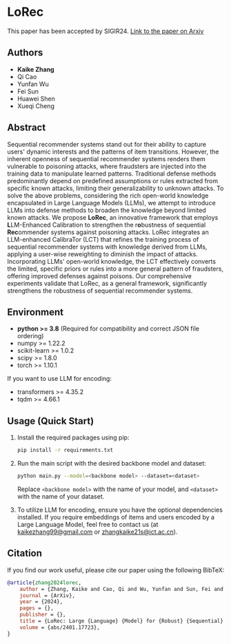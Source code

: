 # LoRec
This paper has been accepted by SIGIR24. [Link to the paper on Arxiv](https://arxiv.org/pdf/2401.17723)

## Authors
- **Kaike Zhang**
- Qi Cao
- Yunfan Wu
- Fei Sun
- Huawei Shen
- Xueqi Cheng

## Abstract
Sequential recommender systems stand out for their ability to capture users' dynamic interests and the patterns of item transitions. However, the inherent openness of sequential recommender systems renders them vulnerable to poisoning attacks, where fraudsters are injected into the training data to manipulate learned patterns. Traditional defense methods predominantly depend on predefined assumptions or rules extracted from specific known attacks, limiting their generalizability to unknown attacks. To solve the above problems, considering the rich open-world knowledge encapsulated in Large Language Models (LLMs), we attempt to introduce LLMs into defense methods to broaden the knowledge beyond limited known attacks. We propose **LoRec**, an innovative framework that employs **L**LM-Enhanced Calibration to strengthen the r**o**bustness of sequential **Rec**ommender systems against poisoning attacks. LoRec integrates an LLM-enhanced CalibraTor (LCT) that refines the training process of sequential recommender systems with knowledge derived from LLMs, applying a user-wise reweighting to diminish the impact of attacks. Incorporating LLMs' open-world knowledge, the LCT effectively converts the limited, specific priors or rules into a more general pattern of fraudsters, offering improved defenses against poisons. Our comprehensive experiments validate that LoRec, as a general framework, significantly strengthens the robustness of sequential recommender systems. 

## Environment
- **python >= 3.8** (Required for compatibility and correct JSON file ordering)
- numpy >= 1.22.2
- scikit-learn >= 1.0.2
- scipy >= 1.8.0
- torch >= 1.10.1

If you want to use LLM for encoding:
- transformers >= 4.35.2
- tqdm  >= 4.66.1


## Usage (Quick Start)
1. Install the required packages using pip:

    ```bash
    pip install -r requirements.txt
    ```

2. Run the main script with the desired backbone model and dataset:

    ```bash
    python main.py --model=<backbone model> --dataset=<dataset>
    ```

   Replace `<backbone model>` with the name of your model, and `<dataset>` with the name of your dataset.

3. To utilize LLM for encoding, ensure you have the optional dependencies installed. If you require embeddings of items and users encoded by a Large Language Model, feel free to contact us (at kaikezhang99@gmail.com or zhangkaike21s@ict.ac.cn).


## Citation
If you find our work useful, please cite our paper using the following BibTeX:

```bibtex
@article{zhang2024lorec,
	author = {Zhang, Kaike and Cao, Qi and Wu, Yunfan and Sun, Fei and Shen, Huawei and Cheng, Xueqi},
	journal = {ArXiv},
	year = {2024},
	pages = {},
	publisher = {},
	title = {LoRec: Large {Language} {Model} for {Robust} {Sequential} {Recommendation} against {Poisoning} {Attacks}},
	volume = {abs/2401.17723},
}
